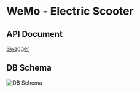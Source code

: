 # WeMo - Electric Scooter

## API Document

[Swagger](http://18.177.234.38)

## DB Schema

![DB Schema](https://github.com/hsintzuli/WeMo/imgs/schema.png "DB Schema")
